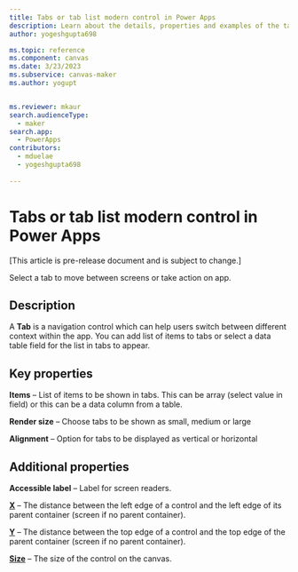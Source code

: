 ```yaml
---
title: Tabs or tab list modern control in Power Apps
description: Learn about the details, properties and examples of the tabs or tab list modern control in Power Apps.
author: yogeshgupta698

ms.topic: reference
ms.component: canvas
ms.date: 3/23/2023
ms.subservice: canvas-maker
ms.author: yogupt


ms.reviewer: mkaur
search.audienceType: 
  - maker
search.app: 
  - PowerApps
contributors:
  - mduelae
  - yogeshgupta698
  
---
```

# Tabs or tab list modern control in Power Apps

[This article is pre-release document and is subject to change.]

Select a tab to move between screens or take action on app.

## Description
A **Tab** is a navigation control which can help users switch between different context within the app. You can add list of items to tabs or select a data table field for the list in tabs to appear.

## Key properties

**Items** – List of items to be shown in tabs. This can be array (select value in field) or this can be a data column from a table.

**Render size** – Choose tabs to be shown as small, medium or large

**Alignment** – Option for tabs to be displayed as vertical or horizontal


## Additional properties
**Accessible label** – Label for screen readers.

**[X](../properties-size-location.md)** – The distance between the left edge of a control and the left edge of its parent container (screen if no parent container).

**[Y](../properties-size-location.md)** – The distance between the top edge of a control and the top edge of the parent container (screen if no parent container).

**[Size](../properties-text.md)** – The size of the control on the canvas.





